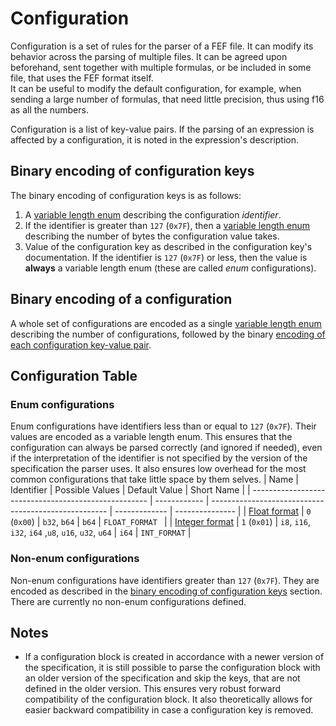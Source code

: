 # Configuration

Configuration is a set of rules for the parser of a FEF file. It can modify its behavior across the parsing of multiple files. It can be agreed upon beforehand, sent together with multiple formulas, or be included in some file, that uses the FEF format itself.  
It can be useful to modify the default configuration, for example, when sending a large number of formulas, that need little precision, thus using f16 as all the numbers.

Configuration is a list of key-value pairs. If the parsing of an expression is affected by a configuration, it is noted in the expression's description.

## Binary encoding of configuration keys

The binary encoding of configuration keys is as follows:
1. A [variable length enum](/binary_types/Variable%20Length%20Enum.md) describing the configuration *identifier*.
2. If the identifier is greater than `127` (`0x7F`), then a [variable length enum](/binary_types/Variable%20Length%20Enum.md) describing the number of bytes the configuration value takes.
3. Value of the configuration key as described in the configuration key's documentation. If the identifier is `127` (`0x7F`) or less, then the value is **always** a variable length enum (these are called *enum* configurations).

## Binary encoding of a configuration 

A whole set of configurations are encoded as a single [variable length enum](/binary_types/Variable%20Length%20Enum.md) describing the number of configurations, followed by the binary [encoding of each configuration key-value pair](#binary-encoding-of-configuration-keys).

## Configuration Table

### Enum configurations

Enum configurations have identifiers less than or equal to `127` (`0x7F`). Their values are encoded as a variable length enum. This ensures that the configuration can always be parsed correctly (and ignored if needed), even if the interpretation of the identifier is not specified by the version of the specification the parser uses. It also ensures low overhead for the most common configurations that take little space by them selves. 
| Name                                                 | Identifier   | Possible Values                                      | Default Value | Short Name      |
| ---------------------------------------------------- | ------------ | ---------------------------------------------------- | ------------- | --------------- |
| [Float format](/configuration/Float%20Format.md)     | `0` (`0x00`) | `b32`, `b64`                                         | `b64`         | `FLOAT_FORMAT ` |
| [Integer format](/configuration/Integer%20Format.md) | `1` (`0x01`) | `i8`, `i16`, `i32`, `i64` ,`u8`, `u16`, `u32`, `u64` | `i64`         | `INT_FORMAT`    |

### Non-enum configurations

Non-enum configurations have identifiers greater than `127` (`0x7F`). They are encoded as described in the [binary encoding of configuration keys](#binary-encoding-of-configuration-keys) section. There are currently no non-enum configurations defined.

## Notes

- If a configuration block is created in accordance with a newer version of the specification, it is still possible to parse the configuration block with an older version of the specification and skip the keys, that are not defined in the older version. This ensures very robust forward compatibility of the configuration block. It also theoretically allows for easier backward compatibility in case a configuration key is removed.